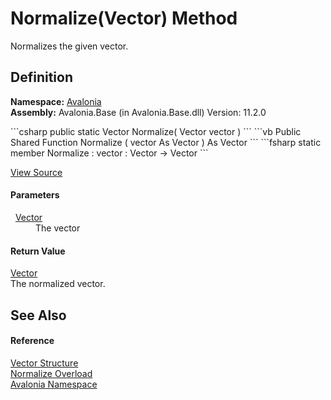 # Normalize(Vector) Method


Normalizes the given vector.



## Definition
**Namespace:** <a href="N_Avalonia">Avalonia</a>  
**Assembly:** Avalonia.Base (in Avalonia.Base.dll) Version: 11.2.0

<Tabs groupId="api-code-preview">
<TabItem value="csharp" label="C#">
```csharp
public static Vector Normalize(
	Vector vector
)
```
</TabItem>
<TabItem value="vb" label="VB">
```vb
Public Shared Function Normalize ( 
	vector As Vector
) As Vector
```
</TabItem>
<TabItem value="fsharp" label="F#">
```fsharp
static member Normalize : 
        vector : Vector -> Vector 
```
</TabItem>
</Tabs>



<a href="https://github.com/AvaloniaUI/Avalonia/tree/master/src/Avalonia.Base/Vector.cs#L259" title="View the source code">View Source</a>



#### Parameters
<dl><dt>  <a href="T_Avalonia_Vector">Vector</a></dt><dd>The vector</dd></dl>

#### Return Value
<a href="T_Avalonia_Vector">Vector</a>  
The normalized vector.

## See Also


#### Reference
<a href="T_Avalonia_Vector">Vector Structure</a>  
<a href="Overload_Avalonia_Vector_Normalize">Normalize Overload</a>  
<a href="N_Avalonia">Avalonia Namespace</a>  

